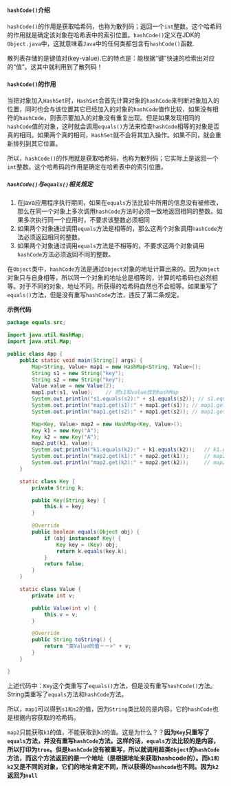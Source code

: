 #### `hashCode()`介绍

`hashCode()`的作用是获取哈希码，也称为散列码；返回一个`int`整数。这个哈希码的作用就是确定该对象在哈希表中的索引位置。`hashCode()`定义在JDK的`Object.java`中，这就意味着`Java`中的任何类都包含有`hashCode()`函数.

散列表存储的是键值对(key-value).它的特点是：能根据“键”快速的检索出对应的“值”。这其中就利⽤到了散列码！

#### `hashCode()`的作用

当把对象加入`HashSet`时，`HashSet`会首先计算对象的`hashCode`来判断对象加入的位置，同时也会与该位置其它已经加入的对象的`hashCode`值作比较，如果没有相符的`hashCode`，则表示要加入的对象没有重复出现。但是如果发现相同的`hashCode`值的对象，这时就会调用`equals()`方法来检查`hashCode`相等的对象是否真的相同。如果两个真的相同，`HashSet`就不会将其加入操作。如果不同，就会重新排列到其它位置。

所以，`hashCode()`的作用就是获取哈希码，也称为散列码；它实际上是返回一个`int`整数。这个哈希码的作用是确定在哈希表中的索引位置。

##### `hashCode()`与`equals()`相关规定

1. 在java应用程序执行期间，如果在`equals`方法比较中所用的信息没有被修改，那么在同一个对象上多次调用`hashCode`方法时必须一致地返回相同的整数。如果多次执行同一个应用时，不要求该整数必须相同
2. 如果两个对象通过调用`equals`方法是相等的，那么这两个对象调用`hashCode`方法必须返回相同的整数。
3. 如果两个对象通过调用`equals`方法是不相等的，不要求这两个对象调用`hashCode`方法必须返回不同的整数。

在`Object`类中，`hashCode`方法是通过`Object`对象的地址计算出来的。因为`Object`对象只与自身相等，所以同一个对象的地址总是相等的，计算的哈希码也必然相等。对于不同的对象，地址不同，所获得的哈希码自然也不会相等。如果重写了`equals()`方法，但是没有重写`hashCode`方法，违反了第二条规定。

**示例代码**

```java
package equals.src;

import java.util.HashMap;
import java.util.Map;

public class App {
    public static void main(String[] args) {
        Map<String, Value> map1 = new HashMap<String, Value>();
        String s1 = new String("key");
        String s2 = new String("key");
        Value value = new Value(2);
        map1.put(s1, value);    // 把s1和value放到hashMap
        System.out.println("s1.equals(s2):" + s1.equals(s2)); // s1.equals(s2):true
        System.out.println("map1.get(s1):" + map1.get(s1)); // map1.get(s1):类Value的值－－>2
        System.out.println("map1.get(s2):" + map1.get(s2)); // map1.get(s2):类Value的值－－>2

        Map<Key, Value> map2 = new HashMap<Key, Value>();
        Key k1 = new Key("A");
        Key k2 = new Key("A");
        map2.put(k1, value);
        System.out.println("k1.equals(k2):" + k1.equals(k2));   // k1.equals(k2):true
        System.out.println("map2.get(k1):" + map2.get(k1));     // map2.get(k1):类Value的值－－>2
        System.out.println("map2.get(k2):" + map2.get(k2));     // map2.get(k2):null
    }

    static class Key {
        private String k;

        public Key(String key) {
            this.k = key;
        }

        @Override
        public boolean equals(Object obj) {
            if (obj instanceof Key) {
                Key key = (Key) obj;
                return k.equals(key.k);
            }
            return false;
        }
    }

    static class Value {
        private int v;

        public Value(int v) {
            this.v = v;
        }

        @Override
        public String toString() {
            return "类Value的值－－>" + v;
        }
    }

}

```

上述代码中：`Key`这个类重写了`equals()`方法，但是没有重写`hashCode()`方法。String类重写了`equals`方法和`hashCode`方法。

所以，`map1`可以得到`s1和s2`的值，因为`String`类比较的是内容，它的`hashCode`也是根据内容获取的哈希码。

`map2`只能获取`k1`的值，不能获取到`k2`的值。这是为什么？？**因为`Key`只重写了`equals`方法，并没有重写`hashCode`方法。这样的话，`equals`方法比较的是内容，所以打印为`true`。但是`hashCode`没有被重写，所以就调用超类`Object`的`hashCode`方法，而这个方法返回的是一个地址（是根据地址来获取hashcode的）。而`k1和k2`又是不同的对象，它们的地址肯定不同，所以获得的`hashcode`也不同。因为`k2`返回为`null`**